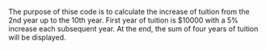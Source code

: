 The purpose of thise code is to calculate the increase of tuition from the 2nd year up to the 10th year.
First year of tuition is $10000 with a 5% increase each subsequent year. 
At the end, the sum of four years of tuition will be displayed.
